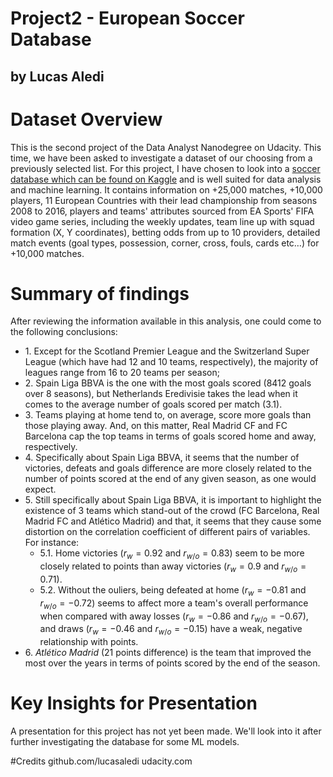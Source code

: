 # Project2 - European Soccer Database
## by Lucas Aledi

# Dataset Overview
This is the second project of the Data Analyst Nanodegree on Udacity. This time, we have been asked to investigate a dataset of our choosing from a previously selected list. For this project, I have chosen to look into a [soccer database which can be found on Kaggle](https://www.kaggle.com/hugomathien/soccer) and is well suited for data analysis and machine learning. It contains information on +25,000 matches, +10,000 players, 11 European Countries with their lead championship from seasons 2008 to 2016, players and teams' attributes sourced from EA Sports' FIFA video game series, including the weekly updates, team line up with squad formation (X, Y coordinates), betting odds from up to 10 providers, detailed match events (goal types, possession, corner, cross, fouls, cards etc…) for +10,000 matches.


# Summary of findings
After reviewing the information available in this analysis, one could come to the following conclusions:

* 1\. Except for the Scotland Premier League and the Switzerland Super League (which have had 12 and 10 teams, respectively), the majority of leagues range from 16 to 20 teams per season;
* 2\. Spain Liga BBVA is the one with the most goals scored (8412 goals over 8 seasons), but Netherlands Eredivisie takes the lead when it comes to the average number of goals scored per match (3.1).
* 3\. Teams playing at home tend to, on average, score more goals than those playing away. And, on this matter, Real Madrid CF and FC Barcelona cap the top teams in terms of goals scored home and away, respectively.
* 4\. Specifically about Spain Liga BBVA, it seems that the number of victories, defeats and goals difference are more closely related to the number of points scored at the end of any given season, as one would expect.
* 5\. Still specifically about Spain Liga BBVA, it is important to highlight the existence of 3 teams which stand-out of the crowd (FC Barcelona, Real Madrid FC and Atlético Madrid) and that, it seems that they cause some distortion on the correlation coefficient of different pairs of variables. For instance:
    * 5.1. Home victories ($r_{w}= 0.92$ and $r_{w/o}= 0.83$) seem to be more closely related to points than away victories ($r_{w}= 0.9$ and $r_{w/o}= 0.71$).
    * 5.2. Without the ouliers, being defeated at home ($r_{w}= -0.81$ and $r_{w/o}= -0.72$) seems to affect more a team's overall performance when compared with away losses ($r_{w}= -0.86$ and $r_{w/o}= -0.67$), and draws ($r_{w}= -0.46$ and $r_{w/o}= -0.15$) have a weak, negative relationship with points.
* 6\. *Atlético Madrid* (21 points difference) is the team that improved the most over the years in terms of points scored by the end of the season.

# Key Insights for Presentation
A presentation for this project has not yet been made. We'll look into it after further investigating the database for some ML models.


#Credits
github.com/lucasaledi
udacity.com
